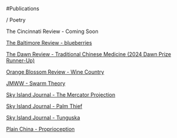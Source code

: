 #Publications 

/ Poetry

The Cincinnati Review - Coming Soon

[The Baltimore Review - blueberries](https://baltimorereview.org/winter_2025/contributor/fran-qi#blueberries)

[The Dawn Review - Traditional Chinese Medicine (2024 Dawn Prize Runner-Up)](https://www.thedawnreview.com/fran-qi)

[Orange Blossom Review - Wine Country](https://orangeblossomreview.org/journal/wine-country/)

[JMWW - Swarm Theory](https://jmwwblog.wordpress.com/2024/03/15/poetry-swarm-intelligence-by-fran-qi/)

[Sky Island Journal - The Mercator Projection](https://www.skyislandjournal.com/issue-24-spring-2023/)

[Sky Island Journal - Palm Thief](https://www.skyislandjournal.com/issue-24-spring-2023/)

[Sky Island Journal - Tunguska](https://www.skyislandjournal.com/issue-24-spring-2023/)

[Plain China - Proprioception](https://plainchina.org/2018/08/06/proprioception/)

